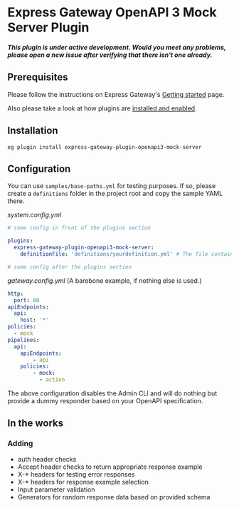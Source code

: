 # Express Gateway OpenAPI 3 Mock Server Plugin

**_This plugin is under active development. Would you meet any problems, please open a new issue
after verifying that there isn't one already._**

## Prerequisites

Please follow the instructions on Express Gateway's [Getting started](http://www.express-gateway.io/getting-started/) page.

Also please take a look at how plugins are [installed and enabled](http://www.express-gateway.io/docs/plugins/).

## Installation

`eg plugin install express-gateway-plugin-openapi3-mock-server`

## Configuration

You can use `samples/base-paths.yml` for testing purposes. If so, please create a `definitions` folder
in the project root and copy the sample YAML there.

_system.config.yml_

```yaml
# some config in front of the plugins section

plugins:
  express-gateway-plugin-openapi3-mock-server:
    definitionFile: 'definitions/yourdefinition.yml' # The file containing your API's specification

# some config after the plugins section
```

_gateway.config.yml_ (A barebone example, if nothing else is used.)

```yaml
http:
  port: 80
apiEndpoints:
  api:
    host: '*'
policies:
  - mock
pipelines:
  api:
    apiEndpoints:
        - api
    policies:
        - mock:
          - action
```
The above configuration disables the Admin CLI and will do nothing but provide a dummy responder based on your 
OpenAPI specification.

## In the works

### Adding

* auth header checks
* Accept header checks to return appropriate response example
* X-* headers for testing error responses
* X-* headers for response example selection
* Input parameter validation
* Generators for random response data based on provided schema
